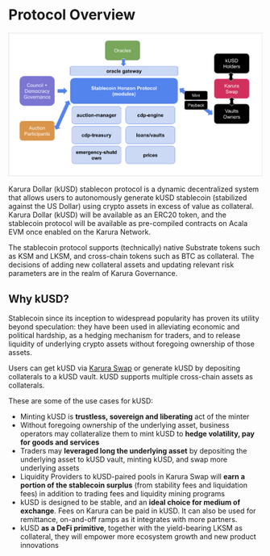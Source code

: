 # Protocol Overview

![](../../../.gitbook/assets/screen-shot-2021-07-29-at-10.39.07-pm.png)

Karura Dollar \(kUSD\) stablecon protocol is a dynamic decentralized system that allows users to autonomously generate kUSD stablecoin \(stabilized against the US Dollar\) using crypto assets in excess of value as collateral. Karura Dollar \(kUSD\) will be available as an ERC20 token, and the stablecoin protocol will be available as pre-compiled contracts on Acala EVM once enabled on the Karura Network. 

The stablecoin protocol supports \(technically\) native Substrate tokens such as KSM and LKSM, and cross-chain tokens such as BTC as collateral. The decisions of adding new collateral assets and updating relevant risk parameters are in the realm of Karura Governance. 

## **Why kUSD?**

Stablecoin since its inception to widespread popularity has proven its utility beyond speculation: they have been used in alleviating economic and political hardship, as a hedging mechanism for traders, and to release liquidity of underlying crypto assets without foregoing ownership of those assets.

Users can get kUSD via [Karura Swap](../swap/) or generate kUSD by depositing collaterals to a kUSD vault. kUSD supports multiple cross-chain assets as collaterals.

These are some of the use cases for kUSD:

* Minting kUSD is **trustless, sovereign and liberating** act of the minter
* Without foregoing ownership of the underlying asset, business operators may collateralize them to mint kUSD to **hedge volatility, pay for goods and services**
* Traders may **leveraged long the underlying asset** by depositing the underlying asset to kUSD vault, minting kUSD, and swap more underlying assets
* Liquidity Providers to kUSD-paired pools in Karura Swap will **earn a portion of the stablecoin surplus** \(from stability fees and liquidation fees\) in addition to trading fees and liquidity mining programs
* kUSD is designed to be stable, and an **ideal choice for medium of exchange**. Fees on Karura can be paid in kUSD. It can also be used for remittance, on-and-off ramps as it integrates with more partners. 
* kUSD **as a DeFi primitive**, together with the yield-bearing LKSM as collateral, they will empower more ecosystem growth and new product innovations

